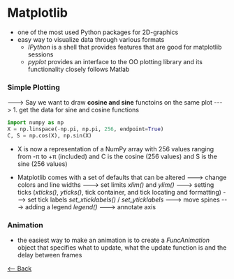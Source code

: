 # Matplotlib
- one of the most used Python packages for 2D-graphics
- easy way to visualize data through various formats
    - *IPython* is a shell that provides features that are good for matplotlib sessions
    - *pyplot* provides an interface to the OO plotting library and its functionality closely follows Matlab

### Simple Plotting
---> Say we want to draw **cosine and sine** functoins on the same plot
    ---> 1. get the data for sine and cosine functions
```python
import numpy as np
X = np.linspace(-np.pi, np.pi, 256, endpoint=True)
C, S = np.cos(X), np.sin(X)
```
- X is now a representation of a NumPy array with 256 values ranging from -π to +π (included) and C is the cosine (256 values) and S is the sine (256 values)

- Matplotlib comes with a set of defaults that can be altered
    ---> change colors and line widths
    ---> set limits *xlim()* and *ylim()*
    ---> setting ticks (*xticks()*, *yticks()*, tick container, and tick locating and formatting)
    ---> set tick labels *set_xticklabels()* / *set_yticklabels*
    ---> move spines
    ---> adding a legend *legend()*
    ---> annotate axis

### Animation
- the easiest way to make an animation is to create a *FuncAnimation* object that specifies what to update, what the update function is and the delay between frames



[<-- Back](README.md)